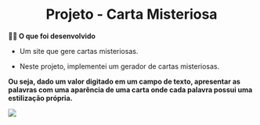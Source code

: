 <h1 align="center">Projeto - Carta Misteriosa</h1>

<strong>👨‍💻 O que foi desenvolvido</strong><br />

- Um site que gere cartas misteriosas.

* Neste projeto, implementei um gerador de cartas misteriosas.

**Ou seja, dado um valor digitado em um campo de texto, apresentar as palavras com uma aparência de uma carta onde cada palavra possui uma estilização própria.**

![](mistery-letter-example.gif)
